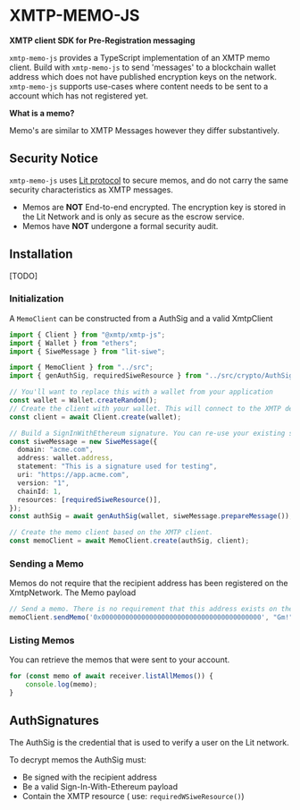 # XMTP-MEMO-JS

**XMTP client SDK for Pre-Registration messaging**

`xmtp-memo-js` provides a TypeScript implementation of an XMTP memo client.
Build with `xmtp-memo-js` to send 'messages' to a blockchain wallet address which does not have published encryption keys on the network. `xmtp-memo-js` supports use-cases where content needs to be sent to a account which has not registered yet.

**What is a memo?**

Memo's are similar to XMTP Messages however they differ substantively.

## Security Notice

`xmtp-memo-js` uses [Lit protocol](https://developer.litprotocol.com/) to secure memos, and do not carry the same security characteristics as XMTP messages.

- Memos are **NOT** End-to-end encrypted. The encryption key is stored in the Lit Network and is only as secure as the escrow service.
- Memos have **NOT** undergone a formal security audit.

## Installation

[TODO]

### Initialization

A `MemoClient` can be constructed from a AuthSig and a valid XmtpClient

```ts
import { Client } from "@xmtp/xmtp-js";
import { Wallet } from "ethers";
import { SiweMessage } from "lit-siwe";

import { MemoClient } from "../src";
import { genAuthSig, requiredSiweResource } from "../src/crypto/AuthSig";

// You'll want to replace this with a wallet from your application
const wallet = Wallet.createRandom();
// Create the client with your wallet. This will connect to the XMTP development network by default
const client = await Client.create(wallet);

// Build a SignInWithEthereum signature. You can re-use your existing sign in signature by adding the required resource
const siweMessage = new SiweMessage({
  domain: "acme.com",
  address: wallet.address,
  statement: "This is a signature used for testing",
  uri: "https://app.acme.com",
  version: "1",
  chainId: 1,
  resources: [requiredSiweResource()],
});
const authSig = await genAuthSig(wallet, siweMessage.prepareMessage());

// Create the memo client based on the XMTP client.
const memoClient = await MemoClient.create(authSig, client);

```

### Sending a Memo

Memos do not require that the recipient address has been registered on the XmtpNetwork. The Memo payload

```ts
// Send a memo. There is no requirement that this address exists on the XTMP network.
memoClient.sendMemo('0x0000000000000000000000000000000000000000', "Gm!")
```

### Listing Memos

You can retrieve the memos that were sent to your account.

```ts
for (const memo of await receiver.listAllMemos()) {
    console.log(memo);
}
```

## AuthSignatures

The AuthSig is the credential that is used to verify a user on the Lit network.

To decrypt memos the AuthSig must:

- Be signed with the recipient address
- Be a valid Sign-In-With-Ethereum payload
- Contain the XMTP resource ( use: `requiredWSiweResource()`)
